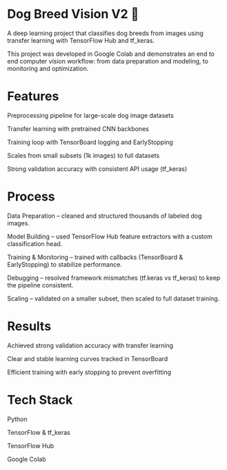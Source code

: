 # Dog Breed Vision V2 🐶

A deep learning project that classifies dog breeds from images using transfer learning with TensorFlow Hub and tf_keras.

This project was developed in Google Colab and demonstrates an end to end computer vision workflow: from data preparation and modeling, to monitoring and optimization.

 # Features

Preprocessing pipeline for large-scale dog image datasets

Transfer learning with pretrained CNN backbones

Training loop with TensorBoard logging and EarlyStopping

Scales from small subsets (1k images) to full datasets

Strong validation accuracy with consistent API usage (tf_keras)

# Process

Data Preparation – cleaned and structured thousands of labeled dog images.

Model Building – used TensorFlow Hub feature extractors with a custom classification head.

Training & Monitoring – trained with callbacks (TensorBoard & EarlyStopping) to stabilize performance.

Debugging – resolved framework mismatches (tf.keras vs tf_keras) to keep the pipeline consistent.

Scaling – validated on a smaller subset, then scaled to full dataset training.

# Results

Achieved strong validation accuracy with transfer learning

Clear and stable learning curves tracked in TensorBoard

Efficient training with early stopping to prevent overfitting


# Tech Stack

Python

TensorFlow & tf_keras

TensorFlow Hub

Google Colab
